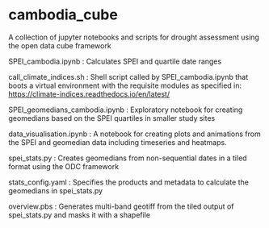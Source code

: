 # cambodia_cube
A collection of jupyter notebooks and scripts for drought assessment using the open data cube framework

SPEI_cambodia.ipynb : Calculates SPEI and quartile date ranges

call_climate_indices.sh : Shell script called by SPEI_cambodia.ipynb that boots a virtual environment with the requisite modules as specified in: https://climate-indices.readthedocs.io/en/latest/

SPEI_geomedians_cambodia.ipynb : Exploratory notebook for creating geomedians based on the SPEI quartiles in smaller study sites

data_visualisation.ipynb : A notebook for creating plots and animations from the SPEI and geomedian data including timeseries and heatmaps.

spei_stats.py : Creates geomedians from non-sequential dates in a tiled format using the ODC framework

stats_config.yaml : Specifies the products and metadata to calculate the geomedians in spei_stats.py

overview.pbs : Generates multi-band geotiff from the tiled output of spei_stats.py and masks it with a shapefile

